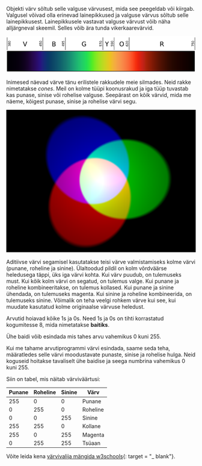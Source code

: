 Objekti värv sõltub selle valguse värvusest, mida see peegeldab või kiirgab. Valgusel võivad olla erinevad lainepikkused ja valguse värvus sõltub selle lainepikkusest. Lainepikkusele vastavat valguse värvust võib näha alljärgneval skeemil. Selles võib ära tunda vikerkaarevärvid.

![Nähtava valguse spekter](images/linear-visible-spectrum.png)

Inimesed näevad värve tänu erilistele rakkudele meie silmades. Neid rakke nimetatakse *cones*. Meil on kolme tüüpi koonusrakud ja iga tüüp tuvastab kas punase, sinise või rohelise valguse. Seepärast on kõik värvid, mida me näeme, kõigest punase, sinise ja rohelise värvi segu.

![Lisandite värvide segamine](images/additive-colour-mixing.png)

Aditiivse värvi segamisel kasutatakse teisi värve valmistamiseks kolme värvi (punane, roheline ja sinine). Ülaltoodud pildil on kolm võrdväärse heledusega täppi, üks iga värvi kohta. Kui värv puudub, on tulemuseks must. Kui kõik kolm värvi on segatud, on tulemus valge. Kui punane ja roheline kombineeritakse, on tulemus kollased. Kui punane ja sinine ühendada, on tulemuseks magenta. Kui sinine ja roheline kombineerida, on tulemuseks sinine. Võimalik on teha veelgi rohkem värve kui see, kui muudate kasutatud kolme originaalse värvuse heledust.

Arvutid hoiavad kõike 1s ja 0s. Need 1s ja 0s on tihti korrastatud kogumitesse 8, mida nimetatakse **baitiks**.

Ühe baidi võib esindada mis tahes arvu vahemikus 0 kuni 255.

Kui me tahame arvutiprogrammi värvi esindada, saame seda teha, määratledes selle värvi moodustavate punaste, sinise ja rohelise hulga. Neid koguseid hoitakse tavaliselt ühe baidise ja seega numbrina vahemikus 0 kuni 255.

Siin on tabel, mis näitab värviväärtusi:

| Punane | Roheline | Sinine | Värv     |
| ------ | -------- | ------ | -------- |
| 255    | 0        | 0      | Punane   |
| 0      | 255      | 0      | Roheline |
| 0      | 0        | 255    | Sinine   |
| 255    | 255      | 0      | Kollane  |
| 255    | 0        | 255    | Magenta  |
| 0      | 255      | 255    | Tsüaan   |

Võite leida kena [värvivalija mängida w3schools](https://www.w3schools.com/colors/colors_rgb.asp){: target = "_ blank"}.